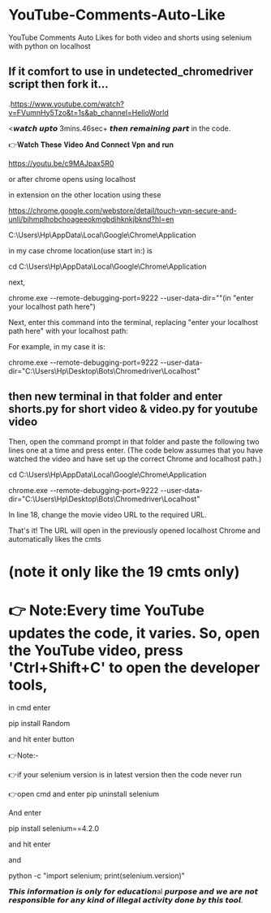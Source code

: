 # YouTube-Comments-Auto-Like
YouTube Comments Auto Likes for both video and shorts using selenium with python on localhost

## If it comfort to use in undetected_chromedriver script then fork it...

.https://www.youtube.com/watch?v=FVumnHy5Tzo&t=1s&ab_channel=HelloWorld

<𝙬𝙖𝙩𝙘𝙝 𝙪𝙥𝙩𝙤 3mins.46sec+ 𝙩𝙝𝙚𝙣 𝙧𝙚𝙢𝙖𝙞𝙣𝙞𝙣𝙜 𝙥𝙖𝙧𝙩 in the code.

👉𝐖𝐚𝐭𝐜𝐡 𝐓𝐡𝐞𝐬𝐞 𝐕𝐢𝐝𝐞𝐨 𝐀𝐧𝐝 𝐂𝐨𝐧𝐧𝐞𝐜𝐭 𝐕𝐩𝐧 𝐚𝐧𝐝 𝐫𝐮𝐧

https://youtu.be/c9MAJpax5R0

or after chrome opens using localhost

in extension on the other location using these

https://chrome.google.com/webstore/detail/touch-vpn-secure-and-unli/bihmplhobchoageeokmgbdihknkjbknd?hl=en

C:\Users\Hp\AppData\Local\Google\Chrome\Application

in my case chrome location(use start in:) is

cd C:\Users\Hp\AppData\Local\Google\Chrome\Application

next,

chrome.exe --remote-debugging-port=9222 --user-data-dir=""(in "enter your localhost path here")

Next, enter this command into the terminal, replacing "enter your localhost path here" with your localhost path:

For example, in my case it is:

chrome.exe --remote-debugging-port=9222 --user-data-dir="C:\Users\Hp\Desktop\Bots\Chromedriver\Localhost"

## then new terminal in that folder and enter shorts.py for short video & video.py for youtube video

Then, open the command prompt in that folder and paste the following two lines one at a time and press enter. (The code below assumes that you have watched the video and have set up the correct Chrome and localhost path.)

cd C:\Users\Hp\AppData\Local\Google\Chrome\Application

chrome.exe --remote-debugging-port=9222 --user-data-dir="C:\Users\Hp\Desktop\Bots\Chromedriver\Localhost"

In line 18, change the movie video URL to the required URL.

That's it! The URL will open in the previously opened localhost Chrome and automatically likes the cmts 

# (note it only like the 19 cmts only)

# 👉 Note:Every time YouTube updates the code, it varies. So, open the YouTube video, press 'Ctrl+Shift+C' to open the developer tools,

in cmd enter

pip install Random

and hit enter button

👉Note:-

👉if your selenium version is in latest version then the code never run

👉open cmd and enter pip uninstall selenium

And enter

pip install selenium==4.2.0

and hit enter

and

python -c "import selenium; print(selenium.version)"

𝙏𝙝𝙞𝙨 𝙞𝙣𝙛𝙤𝙧𝙢𝙖𝙩𝙞𝙤𝙣 𝙞𝙨 𝙤𝙣𝙡𝙮 𝙛𝙤𝙧 𝙚𝙙𝙪𝙘𝙖𝙩𝙞𝙤𝙣al 𝙥𝙪𝙧𝙥𝙤𝙨𝙚 𝙖𝙣𝙙 𝙬𝙚 𝙖𝙧𝙚 𝙣𝙤𝙩 𝙧𝙚𝙨𝙥𝙤𝙣𝙨𝙞𝙗𝙡𝙚 𝙛𝙤𝙧 𝙖𝙣𝙮 𝙠𝙞𝙣𝙙 𝙤𝙛 𝙞𝙡𝙡𝙚𝙜𝙖𝙡 𝙖𝙘𝙩𝙞𝙫𝙞𝙩𝙮 𝙙𝙤𝙣𝙚 𝙗𝙮 𝙩𝙝𝙞𝙨 𝙩𝙤𝙤𝙡.
